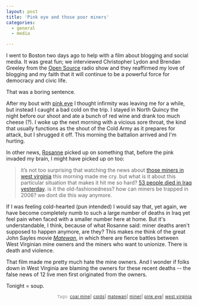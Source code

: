 ```yaml
---
layout: post
title: 'Pink eye and those poor miners'
categories:
  - general
  - media

---
```


I went to Boston two days ago to help with a film about blogging and social media.  It was great fun; we interviewed Christopher Lydon and Brendan Greeley from the <a href="http://www.radioopensource.org">Open Source</a> radio show and they reaffirmed my love of blogging and my faith that it will continue to be a powerful force for democracy and civic life.

That was a boring sentence.

After my bout with <a href="http://flickr.com/photos/levjoy/80671134/">pink eye</a> I thought infirmity was leaving me for a while, but instead I caught a bad cold on the trip.  I stayed in North Quincy the night before our shoot and ate a bunch of red wine and drank too much cheese (?).  I woke up the next morning with a vicious sore throat, the kind that usually functions as the shout of the Cold Army as it prepares for attack, but I shrugged it off. This morning the battalion arrived and I'm hurting.

In other news, <a href="http://notmuch.blogsome.com/2006/01/04/sad/">Rosanne</a> picked up on something that, before the pink invaded my brain, I might have picked up on too:

<blockquote>it’s not too surprising that watching the news about <a href="http://news.yahoo.com/s/ap/20060104/ap_on_re_us/mine_explosion">those miners in west virginia</a> this morning made me cry.  but what is it about this particular situation that makes it hit me so hard?  <a href="http://news.yahoo.com/s/ap/20060104/ap_on_re_mi_ea/iraq">53 people died in Iraq yesterday</a>.  is it the old-fashionedness?  how can miners be trapped in 2006?  we dont die this way anymore.</blockquote>
If I was feeling cold-hearted (pun intended) I would say that, yet again, we have become completely numb to such a large number of deaths in Iraq yet feel pain when faced with a smaller number here at home.  But it's understandable, I think, because of what Rosanne said: miner deaths aren't supposed to happen anymore, are they? This makes me think of the great John Sayles movie <em><a href="http://imdb.com/title/tt0093509/?fr=c2l0ZT1kZnx0dD0xfGZiPXV8cG49MHxrdz0xfHE9bWF0ZXdhbnxmdD0xfG14PTIwfGxtPTUwMHxjbz0xfGh0bWw9MXxubT0x;fc=1;ft=20">Matewan</a></em>, in which there are fierce battles between West Virginian mine owners and the miners who want to unionize.  There is death and violence.

That film made me pretty much hate the mine owners. And I wonder if folks down in West Virginia are blaming the owners for these recent deaths -- the false news of 12 live men first originated from the owners.

Tonight = soup.

<!-- technorati tags start --><p style="text-align:right;font-size:11px;letter-spacing:.05em;color:#808979;">Tags: <a href="http://www.technorati.com/tag/coal mine" rel="tag">coal mine</a><strong>|</strong> <a href="http://www.technorati.com/tag/colds" rel="tag">colds</a><strong>|</strong> <a href="http://www.technorati.com/tag/matewan" rel="tag">matewan</a><strong>|</strong> <a href="http://www.technorati.com/tag/miner" rel="tag">miner</a><strong>|</strong> <a href="http://www.technorati.com/tag/pink eye" rel="tag">pink eye</a><strong>|</strong> <a href="http://www.technorati.com/tag/west virginia" rel="tag">west virginia</a></p><!-- technorati tags end -->
